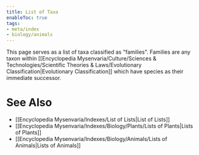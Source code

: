 ```yaml
---
title: List of Taxa
enableToc: true
tags:
- meta/index
- biology/animals
---
```


This page serves as a list of taxa classified as "families". Families are any taxon within [[Encyclopedia Mysenvaria/Culture/Sciences & Technologies/Scientific Theories & Laws/Evolutionary Classification|Evolutionary Classification]] which have species as their immediate successor.
# See Also
- [[Encyclopedia Mysenvaria/Indexes/List of Lists|List of Lists]]
- [[Encyclopedia Mysenvaria/Indexes/Biology/Plants/Lists of Plants|Lists of Plants]]
- [[Encyclopedia Mysenvaria/Indexes/Biology/Animals/Lists of Animals|Lists of Animals]]